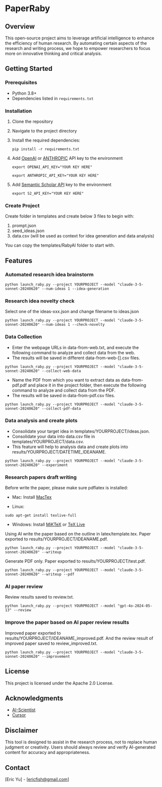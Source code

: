 # PaperRaby

## Overview
This open-source project aims to leverage artificial intelligence to enhance the efficiency of human research. By automating certain aspects of the research and writing process, we hope to empower researchers to focus more on innovative thinking and critical analysis.

## Getting Started
### Prerequisites
- Python 3.8+
- Dependencies listed in `requirements.txt`

### Installation
1. Clone the repository
2. Navigate to the project directory
3. Install the required dependencies:
   ```
   pip install -r requirements.txt
   ```
4. Add [OpenAI](https://platform.openai.com/) or [ANTHROPIC](https://console.anthropic.com/) API key to the environment
   ```
   export OPENAI_API_KEY="YOUR KEY HERE"
   ```

   ```
   export ANTHROPIC_API_KEY="YOUR KEY HERE"
   ```
5. Add [Semantic Scholar API](https://www.semanticscholar.org/product/api/tutorial) key to the environment
   ```
   export S2_API_KEY="YOUR KEY HERE"
   ```


### Create Project
Create folder in templates and create below 3 files to begin with:
1. prompt.json
2. seed_ideas.json
3. data.csv (will be used as context for idea generation and data analysis)

You can copy the templates/RabyAI folder to start with.

## Features

### Automated research idea brainstorm

```
python launch_raby.py --project YOURPROJECT --model "claude-3-5-sonnet-20240620" --num-ideas 1 --idea-generation
```

### Research idea novelty check

Select one of the ideas-xxx.json and change filename to ideas.json
```
python launch_raby.py --project YOURPROJECT --model "claude-3-5-sonnet-20240620" --num-ideas 1 --check-novelty
```

### Data Collection

- Enter the webpage URLs in data-from-web.txt, and execute the following command to analyze and collect data from the web.
- The results will be saved in different data-from-web-[].csv files.

```
python launch_raby.py --project YOURPROJECT --model "claude-3-5-sonnet-20240620" --collect-web-data
```

- Name the PDF from which you want to extract data as data-from-pdf.pdf and place it in the project folder, then execute the following command to analyze and collect data from the PDF. 
- The results will be saved in data-from-pdf.csv files.

```
python launch_raby.py --project YOURPROJECT --model "claude-3-5-sonnet-20240620" --collect-pdf-data
```

### Data analysis and create plots

- Consolidate your target idea in templates/YOURPROJECT/ideas.json.
- Consolidate your data into data.csv file in templates/YOURPROJECT/data.csv.
- This feature will help to analysis data and create plots into results/YOURPROJECT/DATETIME_IDEANAME.

```
python launch_raby.py --project YOURPROJECT --model "claude-3-5-sonnet-20240620" --experiment
```

### Research papers draft writing

Before write the paper, please make sure pdflatex is installed:

- Mac: 
Install [MacTex](https://www.tug.org/mactex/)

- Linux: 
```
sudo apt-get install texlive-full
```

- Windows: 
Install [MiKTeX](https://miktex.org/) or [TeX Live](https://www.tug.org/texlive/)

Using AI write the paper based on the outline in latex/template.tex.
Paper exported to results/YOURPROJECT/IDEANAME.pdf.
```
python launch_raby.py --project YOURPROJECT --model "claude-3-5-sonnet-20240620" --writeup
```

Generate PDF only.
Paper exported to results/YOURPROJECT/test.pdf.
```
python launch_raby.py --project YOURPROJECT --model "claude-3-5-sonnet-20240620" --writeup --pdf
```

### AI paper review

Review results saved to review.txt.
```
python launch_raby.py --project YOURPROJECT --model "gpt-4o-2024-05-13" --review
```

### Improve the paper based on AI paper review results

Improved paper exported to results/YOURPROJECT/IDEANAME_improved.pdf.
And the review result of improved paper saved to review_improved.txt.
```
python launch_raby.py --project YOURPROJECT --model "claude-3-5-sonnet-20240620" --improvement
```

## License
This project is licensed under the Apache 2.0 License.

## Acknowledgments
- [AI-Scientist](https://github.com/SakanaAI/AI-Scientist)
- [Cursor](https://www.cursor.com/)

## Disclaimer
This tool is designed to assist in the research process, not to replace human judgment or creativity. Users should always review and verify AI-generated content for accuracy and appropriateness.

## Contact
[Eric Yu] - [ericfish@gmail.com]